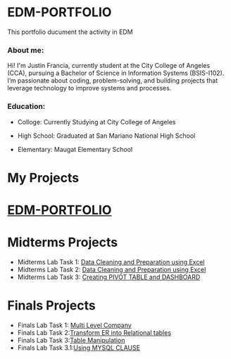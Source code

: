 # EDM-PORTFOLIO



This portfolio ducument the activity in EDM
### About me:
Hi! I'm Justin Francia, currently student at the City College of Angeles (CCA), pursuing a Bachelor of Science in Information Systems (BSIS-I102). I’m passionate about coding, problem-solving, and building projects that leverage technology to improve systems and processes.

### Education:
- Colloge: Currently Studying at City College of Angeles

- High School: Graduated at San Mariano National High School

- Elementary: Maugat Elementary School


# My Projects

# [EDM-PORTFOLIO](https://tatinzzz.github.io/EDM-Portfolio/)


# Midterms Projects

- Midterms Lab Task 1: [Data Cleaning and Preparation using Excel](https://tatinzzz.github.io/Midterm-Task-1/)
- Midterms Lab Task 2: [Data Cleaning and Preparation using Excel](https://tatinzzz.github.io/Midterm-Task-2/)
- Midterms Lab Task 3: [Creating PIVOT TABLE and DASHBOARD](https://tatinzzz.github.io/Midterm-Task-3/)

# Finals Projects

- Finals Lab Task 1: [Multi Level Company ](https://tatinzzz.github.io/Final-Task-1/)
- Finals Lab Task 2:[Transform ER into Relational tables](https://tatinzzz.github.io/Final-Task-2/)
- Finals Lab Task 3:[Table Manipulation](https://tatinzzz.github.io/Final-Task-3/)
- Finals Lab Task 3.1:[Using MYSQL CLAUSE](https://tatinzzz.github.io/Final-Task-3.1/)
